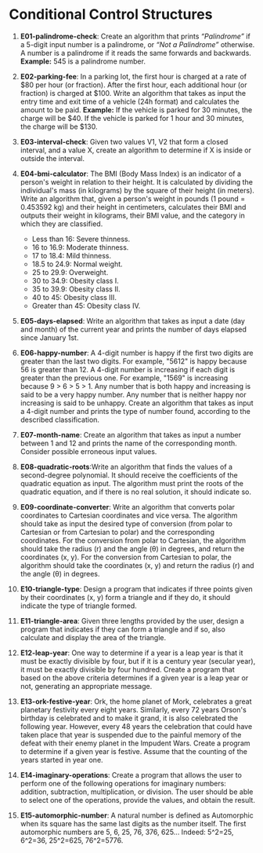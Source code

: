 # Conditional Control Structures

1) **E01-palindrome-check**: Create an algorithm that prints *“Palindrome”* if a 5-digit input number is a palindrome, or *“Not a Palindrome”* otherwise. A number is a palindrome if it reads the same forwards and backwards. **Example:** 545 is a palindrome number.

2) **E02-parking-fee**: In a parking lot, the first hour is charged at a rate of $80 per hour (or fraction). After the first hour, each additional hour (or fraction) is charged at $100. Write an algorithm that takes as input the entry time and exit time of a vehicle (24h format) and calculates the amount to be paid. **Example:** If the vehicle is parked for 30 minutes, the charge will be $40. If the vehicle is parked for 1 hour and 30 minutes, the charge will be $130.

3) **E03-interval-check**: Given two values V1, V2 that form a closed interval, and a value X, create an algorithm to determine if X is inside or outside the interval.

4) **E04-bmi-calculator**: The BMI (Body Mass Index) is an indicator of a person's weight in relation to their height. It is calculated by dividing the individual's mass (in kilograms) by the square of their height (in meters). Write an algorithm that, given a person's weight in pounds (1 pound = 0.453592 kg) and their height in centimeters, calculates their BMI and outputs their weight in kilograms, their BMI value, and the category in which they are classified.

	- Less than 16: Severe thinness.
	- 16 to 16.9: Moderate thinness.
	- 17 to 18.4: Mild thinness.
	- 18.5 to 24.9: Normal weight.
	- 25 to 29.9: Overweight.
	- 30 to 34.9: Obesity class I.
	- 35 to 39.9: Obesity class II.
	- 40 to 45: Obesity class III.
	- Greater than 45: Obesity class IV.

5) **E05-days-elapsed**: Write an algorithm that takes as input a date (day and month) of the current year and prints the number of days elapsed since January 1st.

6) **E06-happy-number**: A 4-digit number is happy if the first two digits are greater than the last two digits. For example, "5612" is happy because 56 is greater than 12. A 4-digit number is increasing if each digit is greater than the previous one. For example, "1569" is increasing because 9 > 6 > 5 > 1. Any number that is both happy and increasing is said to be a very happy number. Any number that is neither happy nor increasing is said to be unhappy. Create an algorithm that takes as input a 4-digit number and prints the type of number found, according to the described classification.

7) **E07-month-name**: Create an algorithm that takes as input a number between 1 and 12 and prints the name of the corresponding month. Consider possible erroneous input values.

8) **E08-quadratic-roots**:Write an algorithm that finds the values of a second-degree polynomial. It should receive the coefficients of the quadratic equation as input. The algorithm must print the roots of the quadratic equation, and if there is no real solution, it should indicate so.

9) **E09-coordinate-converter**: Write an algorithm that converts polar coordinates to Cartesian coordinates and vice versa. The algorithm should take as input the desired type of conversion (from polar to Cartesian or from Cartesian to polar) and the corresponding coordinates. For the conversion from polar to Cartesian, the algorithm should take the radius (r) and the angle (θ) in degrees, and return the coordinates (x, y). For the conversion from Cartesian to polar, the algorithm should take the coordinates (x, y) and return the radius (r) and the angle (θ) in degrees.

10) **E10-triangle-type**: Design a program that indicates if three points given by their coordinates (x, y) form a triangle and if they do, it should indicate the type of triangle formed.

11) **E11-triangle-area**: Given three lengths provided by the user, design a program that indicates if they can form a triangle and if so, also calculate and display the area of the triangle.

12) **E12-leap-year**: One way to determine if a year is a leap year is that it must be exactly divisible by four, but if it is a century year (secular year), it must be exactly divisible by four hundred. Create a program that based on the above criteria determines if a given year is a leap year or not, generating an appropriate message.

13) **E13-ork-festive-year**: Ork, the home planet of Mork, celebrates a great planetary festivity every eight years. Similarly, every 72 years Orson's birthday is celebrated and to make it grand, it is also celebrated the following year. However, every 48 years the celebration that could have taken place that year is suspended due to the painful memory of the defeat with their enemy planet in the Impudent Wars. Create a program to determine if a given year is festive. Assume that the counting of the years started in year one.

14) **E14-imaginary-operations**: Create a program that allows the user to perform one of the following operations for imaginary numbers: addition, subtraction, multiplication, or division. The user should be able to select one of the operations, provide the values, and obtain the result.

15) **E15-automorphic-number**: A natural number is defined as Automorphic when its square has the same last digits as the number itself. The first automorphic numbers are 5, 6, 25, 76, 376, 625... Indeed: 5^2=25, 6^2=36, 25^2=625, 76^2=5776.
